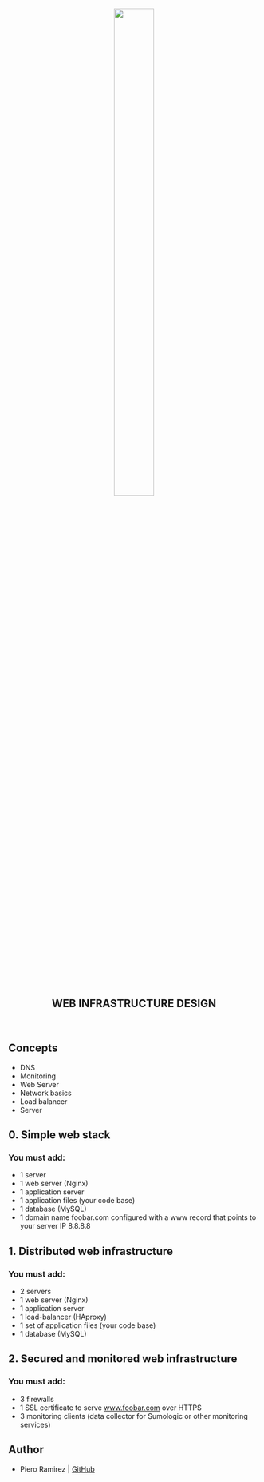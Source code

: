 <br>
<p align="center">
  <img src="https://assets.website-files.com/6105315644a26f77912a1ada/610540e8b4cd6969794fe673_Holberton_School_logo-04-04.svg" height="50%" width="40%"/>
</p>

<h2 align="center"> WEB INFRASTRUCTURE DESIGN</h2>
<br>


## Concepts
- DNS
- Monitoring
- Web Server
- Network basics
- Load balancer
- Server


## 0. Simple web stack
### You must add:

- 1 server
- 1 web server (Nginx)
- 1 application server
- 1 application files (your code base)
- 1 database (MySQL)
- 1 domain name foobar.com configured with a www record that points to your server IP 8.8.8.8


## 1. Distributed web infrastructure
### You must add:

- 2 servers
- 1 web server (Nginx)
- 1 application server
- 1 load-balancer (HAproxy)
- 1 set of application files (your code base)
- 1 database (MySQL)


## 2. Secured and monitored web infrastructure
### You must add:

- 3 firewalls
- 1 SSL certificate to serve www.foobar.com over HTTPS
- 3 monitoring clients (data collector for Sumologic or other monitoring services)


## Author

- Piero Ramirez | [GitHub](https://github.com/Piero2023)
